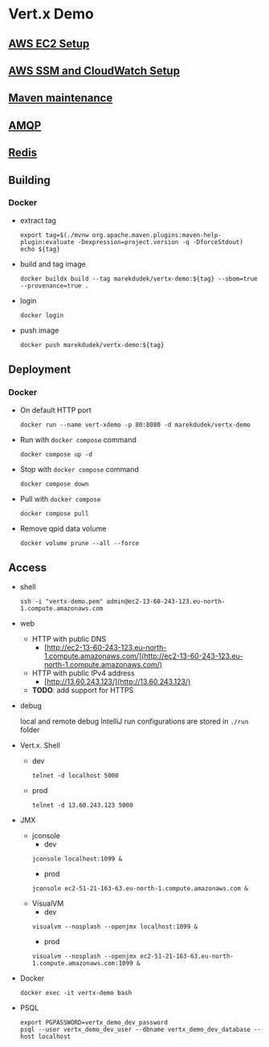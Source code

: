 # Vert.x Demo

## [AWS EC2 Setup](docs/AWS-EC2-Setup.md)

## [AWS SSM and CloudWatch  Setup](docs/AWS-SSM-and-CloudWatch-Setup.md)

## [Maven maintenance](docs/Maven-maintenance.md)

## [AMQP](docs/AMQP.md)

## [Redis](docs/Redis.md)

## Building

### Docker

* extract tag
  ```shell
  export tag=$(./mvnw org.apache.maven.plugins:maven-help-plugin:evaluate -Dexpression=project.version -q -DforceStdout)
  echo ${tag}
  ```
* build and tag image
  ```shell
  docker buildx build --tag marekdudek/vertx-demo:${tag} --sbom=true --provenance=true .
  ```
* login
  ```shell
  docker login
  ```
* push image
  ```shell
  docker push marekdudek/vertx-demo:${tag}
  ```

## Deployment

### Docker

* On default HTTP port
  ```shell
  docker run --name vert-xdemo -p 80:8080 -d marekdudek/vertx-demo
  ```
* Run with `docker compose` command
  ```shell
  docker compose up -d
  ```
* Stop with `docker compose` command
  ```shell
  docker compose down
  ```
* Pull with `docker compose`
  ```shell
  docker compose pull
  ```

* Remove qpid data volume
  ```shell
  docker volume prune --all --force
  ```

## Access

* shell
  ```shell
  ssh -i "vertx-demo.pem" admin@ec2-13-60-243-123.eu-north-1.compute.amazonaws.com
  ```
* web
  * HTTP with public DNS
    * [http://ec2-13-60-243-123.eu-north-1.compute.amazonaws.com/](http://ec2-13-60-243-123.eu-north-1.compute.amazonaws.com/)
  * HTTP with public IPv4 address
    * [http://13.60.243.123/](http://13.60.243.123/)
  * **TODO**: add support for HTTPS

* debug

  local and remote debug IntelliJ run configurations are stored in `./run` folder

* Vert.x. Shell
  * dev
    ```shell
    telnet -d localhost 5000
    ```
  * prod
    ```shell
    telnet -d 13.60.243.123 5000
    ```

* JMX
  * jconsole
    * dev
     ```shell
     jconsole localhost:1099 &
     ```
    * prod
     ```shell
     jconsole ec2-51-21-163-63.eu-north-1.compute.amazonaws.com &
     ```
  * VisualVM
    * dev
    ```shell
    visualvm --nosplash --openjmx localhost:1099 &
    ```
    * prod
    ```shell
    visualvm --nosplash --openjmx ec2-51-21-163-63.eu-north-1.compute.amazonaws.com:1099 &
    ```
* Docker
  ```shell
  docker exec -it vertx-demo bash
  ```

* PSQL
  ```shell
  export PGPASSWORD=vertx_demo_dev_password
  psql --user vertx_demo_dev_user --dbname vertx_demo_dev_database --host localhost
  ```

